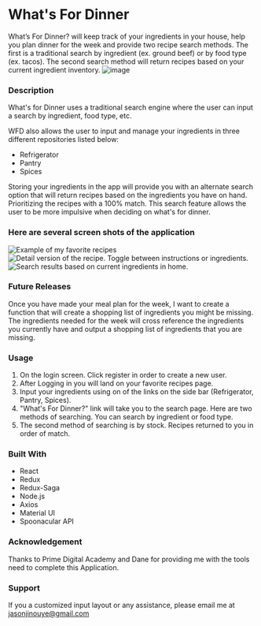 # What's For Dinner

What’s For Dinner? will keep track of your ingredients in your house, help you plan dinner for the week and provide two recipe search methods. The first is a traditional search by ingredient (ex. ground beef) or by food type (ex. tacos). The second search method will return recipes based on your current ingredient inventory. ![image](https://user-images.githubusercontent.com/96021987/167340700-43b931f9-e593-4ffd-bff0-8d0a97adc131.png)


### Description

What's for Dinner uses a traditional search engine where the user can input a search by ingredient, food type, etc. 

WFD also allows the user to input and manage your ingredients in three different repositories listed below:

- Refrigerator
- Pantry
- Spices

Storing your ingredients in the app will provide you with an alternate search option that will return recipes based on the ingredients you have on hand. Prioritizing the recipes with a 100% match. This search feature allows the user to be more impulsive when deciding on what's for dinner. 

### Here are several screen shots of the application

![Example of my favorite recipes](https://i.imgur.com/KGF00Ci.png)
![Detail version of the recipe. Toggle between instructions or ingredients.](https://i.imgur.com/ipB6yfo.png)
![Search results based on current ingredients in home.](https://i.imgur.com/RrmIWjh.png)

### Future Releases

Once you have made your meal plan for the week, I want to create a function that will create a shopping list of ingredients you might be missing. The ingredients needed for the week will cross reference the ingredients you currently have and output a shopping list of ingredients that you are missing.  

### Usage

1. On the login screen. Click register in order to create a new user. 
2. After Logging in you will land on your favorite recipes page. 
3. Input your ingredients using on of the links on the side bar (Refrigerator, Pantry, Spices).
4. "What's For Dinner?" link will take you to the search page. Here are two methods of searching. You can search by ingredient or food type. 
5. The second method of searching is by stock. Recipes returned to you in order of match.

### Built With

- React
- Redux
- Redux-Saga
- Node.js
- Axios
- Material UI
- Spoonacular API

### Acknowledgement 

Thanks to Prime Digital Academy and Dane for providing me with the tools need to complete this Application.

### Support

If you a customized input layout or any assistance, please email me at jasonjinouye@gmail.com
